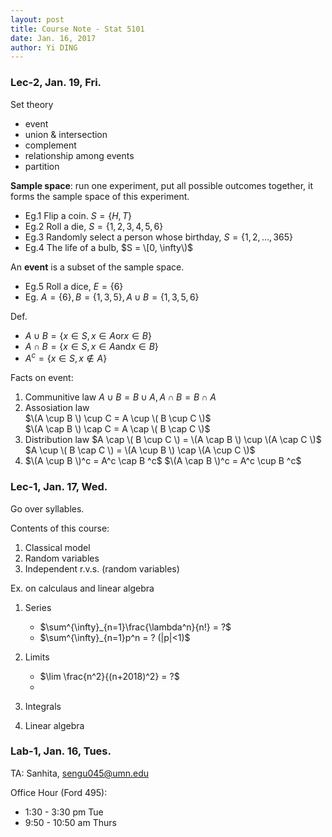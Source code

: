 ```yaml
--- 
layout: post
title: Course Note - Stat 5101
date: Jan. 16, 2017
author: Yi DING
---
```


[comment]: # (This is the course note for course Stat 5101)

### Lec-2, Jan. 19, Fri.
Set theory
* event
* union & intersection
* complement
* relationship among events
* partition

**Sample space**: run one experiment, put all possible outcomes together, it forms the sample space of this experiment.
* Eg.1 Flip a coin. $S = \{H, T\}$
* Eg.2 Roll a die, $S = \{1, 2, 3, 4, 5, 6\}$
* Eg.3 Randomly select a person whose birthday, $S = \{1, 2, ..., 365\}$
* Eg.4 The life of a bulb, $S = \[0, \infty\)$

An **event** is a subset of the sample space.
* Eg.5 Roll a dice, $E = \{6\}$
* Eg. $A = \{6\}, B = \{1, 3, 5\}, A\cup B = \{1, 3, 5, 6\}$

Def.
* $A \cup B = \{ x \in S, x \in A \text{or} x \in B \}$
* $A \cap B = \{ x \in S, x \in A \text{and} x \in B \}$
* $A^c = \{ x \in S, x \notin A \}$

Facts on event:
1. Communitive law
    $A \cup B = B \cup A, A \cap B = B \cap A$   
2. Assosiation law   
    $\(A \cup B \) \cup C = A \cup \( B \cup C \)$   
    $\(A \cap B \) \cap C = A \cap \( B \cap C \)$
3. Distribution law
    $A \cap \( B \cup C \) = \(A \cap B \) \cup \(A \cap C \)$
    $A \cup \( B \cap C \) = \(A \cup B \) \cap \(A \cup C \)$
4.  $\(A \cup B \)^c = A^c \cap B ^c$
    $\(A \cap B \)^c = A^c \cup B ^c$

### Lec-1, Jan. 17, Wed.
Go over syllables.

Contents of this course:
1. Classical model
2. Random variables
3. Independent r.v.s. (random variables)

Ex. on calculaus and linear algebra

1. Series
    * $\sum^{\infty}_{n=1}\frac{\lambda^n}{n!} = ?$
    * $\sum^{\infty}_{n=1}p^n = ? (|p|<1)$
    
2. Limits
    * $\lim \frac{n^2}{(n+2018)^2} = ?$
    * 
    
3. Integrals

4. Linear algebra


### Lab-1, Jan. 16, Tues.
TA: Sanhita, sengu045@umn.edu

Office Hour (Ford 495):
* 1:30 - 3:30 pm Tue
* 9:50 - 10:50 am Thurs

